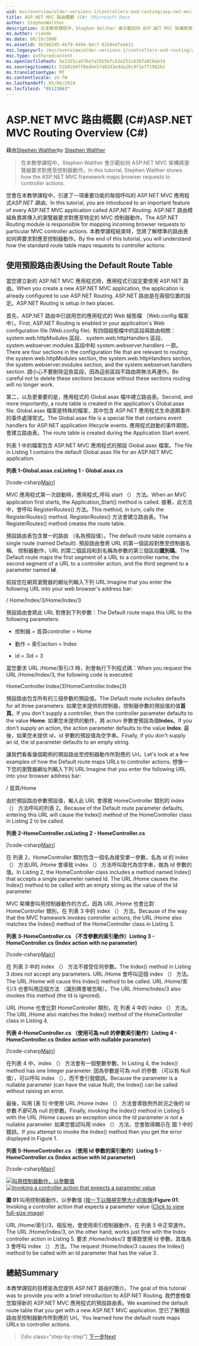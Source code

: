 ```yaml
---
uid: mvc/overview/older-versions-1/controllers-and-routing/asp-net-mvc-routing-overview-cs
title: ASP.NET MVC 路由概觀 (C#) |Microsoft Docs
author: StephenWalther
description: 在本教學課程中，Stephen Walther 會示範如何 ASP.NET MVC 架構將瀏覽器要求對應至控制器動作。
ms.author: riande
ms.date: 08/19/2008
ms.assetid: 5b39d2d5-4bf9-4d04-94c7-81b84dfeeb31
msc.legacyurl: /mvc/overview/older-versions-1/controllers-and-routing/asp-net-mvc-routing-overview-cs
msc.type: authoredcontent
ms.openlocfilehash: 5e1155ca676e7a25b5bfc63e251c6387a010eb34
ms.sourcegitcommit: 51b01b6ff8edde57d8243e4da28c9f1e7f1962b2
ms.translationtype: MT
ms.contentlocale: zh-TW
ms.lasthandoff: 05/06/2019
ms.locfileid: "65123663"
---
```

# <a name="aspnet-mvc-routing-overview-c"></a><span data-ttu-id="5490c-103">ASP.NET MVC 路由概觀 (C#)</span><span class="sxs-lookup"><span data-stu-id="5490c-103">ASP.NET MVC Routing Overview (C#)</span></span>

<span data-ttu-id="5490c-104">藉由[Stephen Walther](https://github.com/StephenWalther)</span><span class="sxs-lookup"><span data-stu-id="5490c-104">by [Stephen Walther](https://github.com/StephenWalther)</span></span>

> <span data-ttu-id="5490c-105">在本教學課程中，Stephen Walther 會示範如何 ASP.NET MVC 架構將瀏覽器要求對應至控制器動作。</span><span class="sxs-lookup"><span data-stu-id="5490c-105">In this tutorial, Stephen Walther shows how the ASP.NET MVC framework maps browser requests to controller actions.</span></span>

<span data-ttu-id="5490c-106">您會在本教學課程中，引進了一項重要功能的每個呼叫的 ASP.NET MVC 應用程式*ASP.NET 路由*。</span><span class="sxs-lookup"><span data-stu-id="5490c-106">In this tutorial, you are introduced to an important feature of every ASP.NET MVC application called *ASP.NET Routing*.</span></span> <span data-ttu-id="5490c-107">ASP.NET 路由模組負責將傳入的瀏覽器要求對應至特定的 MVC 控制器動作。</span><span class="sxs-lookup"><span data-stu-id="5490c-107">The ASP.NET Routing module is responsible for mapping incoming browser requests to particular MVC controller actions.</span></span> <span data-ttu-id="5490c-108">本教學課程結束時，您將了解標準的路由表如何將要求對應至控制器動作。</span><span class="sxs-lookup"><span data-stu-id="5490c-108">By the end of this tutorial, you will understand how the standard route table maps requests to controller actions.</span></span>

## <a name="using-the-default-route-table"></a><span data-ttu-id="5490c-109">使用預設路由表</span><span class="sxs-lookup"><span data-stu-id="5490c-109">Using the Default Route Table</span></span>

<span data-ttu-id="5490c-110">當您建立新的 ASP.NET MVC 應用程式時，應用程式已設定要使用 ASP.NET 路由。</span><span class="sxs-lookup"><span data-stu-id="5490c-110">When you create a new ASP.NET MVC application, the application is already configured to use ASP.NET Routing.</span></span> <span data-ttu-id="5490c-111">ASP.NET 路由是在兩個位置的設定。</span><span class="sxs-lookup"><span data-stu-id="5490c-111">ASP.NET Routing is setup in two places.</span></span>

<span data-ttu-id="5490c-112">首先，ASP.NET 路由中已啟用您的應用程式的 Web 組態檔 （Web.config 檔案中）。</span><span class="sxs-lookup"><span data-stu-id="5490c-112">First, ASP.NET Routing is enabled in your application's Web configuration file (Web.config file).</span></span> <span data-ttu-id="5490c-113">有四個組態檔中的區段與路由相關： system.web.httpModules 區段、 system.web.httpHandlers 區段、 system.webserver.modules 區段中和 system.webserver.handlers 一節。</span><span class="sxs-lookup"><span data-stu-id="5490c-113">There are four sections in the configuration file that are relevant to routing: the system.web.httpModules section, the system.web.httpHandlers section, the system.webserver.modules section, and the system.webserver.handlers section.</span></span> <span data-ttu-id="5490c-114">請小心不要刪除這些區段，因為這些區段不路由將無法再運作。</span><span class="sxs-lookup"><span data-stu-id="5490c-114">Be careful not to delete these sections because without these sections routing will no longer work.</span></span>

<span data-ttu-id="5490c-115">第二，以及更重要的是，應用程式的 Global.asax 檔中建立路由表。</span><span class="sxs-lookup"><span data-stu-id="5490c-115">Second, and more importantly, a route table is created in the application's Global.asax file.</span></span> <span data-ttu-id="5490c-116">Global.asax 檔案是特殊的檔案，其中包含 ASP.NET 應用程式生命週期事件的事件處理常式。</span><span class="sxs-lookup"><span data-stu-id="5490c-116">The Global.asax file is a special file that contains event handlers for ASP.NET application lifecycle events.</span></span> <span data-ttu-id="5490c-117">應用程式啟動的事件期間，會建立路由表。</span><span class="sxs-lookup"><span data-stu-id="5490c-117">The route table is created during the Application Start event.</span></span>

<span data-ttu-id="5490c-118">列表 1 中的檔案包含 ASP.NET MVC 應用程式的預設 Global.asax 檔案。</span><span class="sxs-lookup"><span data-stu-id="5490c-118">The file in Listing 1 contains the default Global.asax file for an ASP.NET MVC application.</span></span>

<span data-ttu-id="5490c-119">**列表 1-Global.asax.cs**</span><span class="sxs-lookup"><span data-stu-id="5490c-119">**Listing 1 - Global.asax.cs**</span></span>

[!code-csharp[Main](asp-net-mvc-routing-overview-cs/samples/sample1.cs)]

<span data-ttu-id="5490c-120">MVC 應用程式第一次啟動時，應用程式\_呼叫 start （） 方法。</span><span class="sxs-lookup"><span data-stu-id="5490c-120">When an MVC application first starts, the Application\_Start() method is called.</span></span> <span data-ttu-id="5490c-121">接著，此方法中，會呼叫 RegisterRoutes() 方法。</span><span class="sxs-lookup"><span data-stu-id="5490c-121">This method, in turn, calls the RegisterRoutes() method.</span></span> <span data-ttu-id="5490c-122">RegisterRoutes() 方法會建立路由表。</span><span class="sxs-lookup"><span data-stu-id="5490c-122">The RegisterRoutes() method creates the route table.</span></span>

<span data-ttu-id="5490c-123">預設路由表包含單一的路由 （名為預設值）。</span><span class="sxs-lookup"><span data-stu-id="5490c-123">The default route table contains a single route (named Default).</span></span> <span data-ttu-id="5490c-124">預設路由會將 URL 的第一個區段對應至控制器名稱、 控制器動作，URL 的第二個區段和到名稱為參數的第三個區段**識別碼**。</span><span class="sxs-lookup"><span data-stu-id="5490c-124">The Default route maps the first segment of a URL to a controller name, the second segment of a URL to a controller action, and the third segment to a parameter named **id**.</span></span>

<span data-ttu-id="5490c-125">假設您在網頁瀏覽器的網址列輸入下列 URL:</span><span class="sxs-lookup"><span data-stu-id="5490c-125">Imagine that you enter the following URL into your web browser's address bar:</span></span>

<span data-ttu-id="5490c-126">/ Home/Index/3</span><span class="sxs-lookup"><span data-stu-id="5490c-126">/Home/Index/3</span></span>

<span data-ttu-id="5490c-127">預設路由會將此 URL 對應到下列參數：</span><span class="sxs-lookup"><span data-stu-id="5490c-127">The Default route maps this URL to the following parameters:</span></span>

- <span data-ttu-id="5490c-128">控制器 = 首頁</span><span class="sxs-lookup"><span data-stu-id="5490c-128">controller = Home</span></span>

- <span data-ttu-id="5490c-129">動作 = 索引</span><span class="sxs-lookup"><span data-stu-id="5490c-129">action = Index</span></span>

- <span data-ttu-id="5490c-130">id = 3</span><span class="sxs-lookup"><span data-stu-id="5490c-130">id = 3</span></span>

<span data-ttu-id="5490c-131">當您要求 URL /Home/索引/3 時，則會執行下列程式碼：</span><span class="sxs-lookup"><span data-stu-id="5490c-131">When you request the URL /Home/Index/3, the following code is executed:</span></span>

<span data-ttu-id="5490c-132">HomeController.Index(3)</span><span class="sxs-lookup"><span data-stu-id="5490c-132">HomeController.Index(3)</span></span>

<span data-ttu-id="5490c-133">預設路由包含所有的三個參數的預設值。</span><span class="sxs-lookup"><span data-stu-id="5490c-133">The Default route includes defaults for all three parameters.</span></span> <span data-ttu-id="5490c-134">如果您未提供的控制器，控制器參數的預設值的值**首頁**。</span><span class="sxs-lookup"><span data-stu-id="5490c-134">If you don't supply a controller, then the controller parameter defaults to the value **Home**.</span></span> <span data-ttu-id="5490c-135">如果您未提供的動作，將 action 參數會預設為值**Index**。</span><span class="sxs-lookup"><span data-stu-id="5490c-135">If you don't supply an action, the action parameter defaults to the value **Index**.</span></span> <span data-ttu-id="5490c-136">最後，如果您未提供 id，id 參數的預設值為空字串。</span><span class="sxs-lookup"><span data-stu-id="5490c-136">Finally, if you don't supply an id, the id parameter defaults to an empty string.</span></span>

<span data-ttu-id="5490c-137">讓我們看看幾個範例的預設路由至控制器動作所對應的 Url。</span><span class="sxs-lookup"><span data-stu-id="5490c-137">Let's look at a few examples of how the Default route maps URLs to controller actions.</span></span> <span data-ttu-id="5490c-138">想像一下您的瀏覽器網址列輸入下列 URL:</span><span class="sxs-lookup"><span data-stu-id="5490c-138">Imagine that you enter the following URL into your browser address bar:</span></span>

<span data-ttu-id="5490c-139">/ 首頁</span><span class="sxs-lookup"><span data-stu-id="5490c-139">/Home</span></span>

<span data-ttu-id="5490c-140">由於預設路由參數預設值，輸入此 URL 會導致 HomeController 類別的 index （） 方法呼叫的列表 2。</span><span class="sxs-lookup"><span data-stu-id="5490c-140">Because of the Default route parameter defaults, entering this URL will cause the Index() method of the HomeController class in Listing 2 to be called.</span></span>

<span data-ttu-id="5490c-141">**列表 2-HomeController.cs**</span><span class="sxs-lookup"><span data-stu-id="5490c-141">**Listing 2 - HomeController.cs**</span></span>

[!code-csharp[Main](asp-net-mvc-routing-overview-cs/samples/sample2.cs)]

<span data-ttu-id="5490c-142">在 列表 2，HomeController 類別包含一個名為接受單一參數，名為 id 的 index （） 方法URL /Home 會導致 index （） 方法呼叫取代為空字串，做為 Id 參數的值。</span><span class="sxs-lookup"><span data-stu-id="5490c-142">In Listing 2, the HomeController class includes a method named Index() that accepts a single parameter named Id. The URL /Home causes the Index() method to be called with an empty string as the value of the Id parameter.</span></span>

<span data-ttu-id="5490c-143">MVC 架構會叫用控制器動作的方式，因為 URL /Home 也會比對 HomeController 類別，在 列表 3 中的 index （） 方法。</span><span class="sxs-lookup"><span data-stu-id="5490c-143">Because of the way that the MVC framework invokes controller actions, the URL /Home also matches the Index() method of the HomeController class in Listing 3.</span></span>

<span data-ttu-id="5490c-144">**列表 3-HomeController.cs （不含參數的索引動作）**</span><span class="sxs-lookup"><span data-stu-id="5490c-144">**Listing 3 - HomeController.cs (Index action with no parameter)**</span></span>

[!code-csharp[Main](asp-net-mvc-routing-overview-cs/samples/sample3.cs)]

<span data-ttu-id="5490c-145">在 列表 3 中的 index （） 方法不接受任何參數。</span><span class="sxs-lookup"><span data-stu-id="5490c-145">The Index() method in Listing 3 does not accept any parameters.</span></span> <span data-ttu-id="5490c-146">URL /Home 會呼叫這個 index （） 方法。</span><span class="sxs-lookup"><span data-stu-id="5490c-146">The URL /Home will cause this Index() method to be called.</span></span> <span data-ttu-id="5490c-147">URL /Home/索引/3 也會叫用這個方法 （識別碼會被忽略）。</span><span class="sxs-lookup"><span data-stu-id="5490c-147">The URL /Home/Index/3 also invokes this method (the Id is ignored).</span></span>

<span data-ttu-id="5490c-148">URL /Home 也會比對 HomeController 類別，在 列表 4 中的 index （） 方法。</span><span class="sxs-lookup"><span data-stu-id="5490c-148">The URL /Home also matches the Index() method of the HomeController class in Listing 4.</span></span>

<span data-ttu-id="5490c-149">**列表 4-HomeController.cs （使用可為 null 的參數索引動作）**</span><span class="sxs-lookup"><span data-stu-id="5490c-149">**Listing 4 - HomeController.cs (Index action with nullable parameter)**</span></span>

[!code-csharp[Main](asp-net-mvc-routing-overview-cs/samples/sample4.cs)]

<span data-ttu-id="5490c-150">在列表 4 中，index （） 方法會有一個整數參數。</span><span class="sxs-lookup"><span data-stu-id="5490c-150">In Listing 4, the Index() method has one Integer parameter.</span></span> <span data-ttu-id="5490c-151">因為參數是可為 null 的參數 （可以有 Null 值），可以呼叫 index （），而不會引發錯誤。</span><span class="sxs-lookup"><span data-stu-id="5490c-151">Because the parameter is a nullable parameter (can have the value Null), the Index() can be called without raising an error.</span></span>

<span data-ttu-id="5490c-152">最後，叫用 [表 5] 中使用 URL /Home index （） 方法會導致例外狀況之後的 Id 參數*不是*可為 null 的參數。</span><span class="sxs-lookup"><span data-stu-id="5490c-152">Finally, invoking the Index() method in Listing 5 with the URL /Home causes an exception since the Id parameter *is not* a nullable parameter.</span></span> <span data-ttu-id="5490c-153">如果您嘗試叫用 index （） 方法，您會取得顯示在 圖 1 中的錯誤。</span><span class="sxs-lookup"><span data-stu-id="5490c-153">If you attempt to invoke the Index() method then you get the error displayed in Figure 1.</span></span>

<span data-ttu-id="5490c-154">**列表 5-HomeController.cs （使用 Id 參數的索引動作）**</span><span class="sxs-lookup"><span data-stu-id="5490c-154">**Listing 5 - HomeController.cs (Index action with Id parameter)**</span></span>

[!code-csharp[Main](asp-net-mvc-routing-overview-cs/samples/sample5.cs)]

<span data-ttu-id="5490c-155">[![叫用控制器動作，以參數值](asp-net-mvc-routing-overview-cs/_static/image1.jpg)](asp-net-mvc-routing-overview-cs/_static/image1.png)</span><span class="sxs-lookup"><span data-stu-id="5490c-155">[![Invoking a controller action that expects a parameter value](asp-net-mvc-routing-overview-cs/_static/image1.jpg)](asp-net-mvc-routing-overview-cs/_static/image1.png)</span></span>

<span data-ttu-id="5490c-156">**圖 01**:叫用控制器動作，以參數值 ([按一下以檢視完整大小的影像](asp-net-mvc-routing-overview-cs/_static/image2.png))</span><span class="sxs-lookup"><span data-stu-id="5490c-156">**Figure 01**: Invoking a controller action that expects a parameter value ([Click to view full-size image](asp-net-mvc-routing-overview-cs/_static/image2.png))</span></span>

<span data-ttu-id="5490c-157">URL /Home/索引/3，相反地，會使用索引控制器動作，在 列表 5 中正常運作。</span><span class="sxs-lookup"><span data-stu-id="5490c-157">The URL /Home/Index/3, on the other hand, works just fine with the Index controller action in Listing 5.</span></span> <span data-ttu-id="5490c-158">要求 /Home/Index/3 會導致使用 Id 參數，其值為 3 會呼叫 index （） 方法。</span><span class="sxs-lookup"><span data-stu-id="5490c-158">The request /Home/Index/3 causes the Index() method to be called with an Id parameter that has the value 3.</span></span>

## <a name="summary"></a><span data-ttu-id="5490c-159">總結</span><span class="sxs-lookup"><span data-stu-id="5490c-159">Summary</span></span>

<span data-ttu-id="5490c-160">本教學課程的目標是為您提供 ASP.NET 路由的簡介。</span><span class="sxs-lookup"><span data-stu-id="5490c-160">The goal of this tutorial was to provide you with a brief introduction to ASP.NET Routing.</span></span> <span data-ttu-id="5490c-161">我們會檢查您取得新的 ASP.NET MVC 應用程式的預設路由表。</span><span class="sxs-lookup"><span data-stu-id="5490c-161">We examined the default route table that you get with a new ASP.NET MVC application.</span></span> <span data-ttu-id="5490c-162">您已了解預設路由至控制器動作所對應的 Url。</span><span class="sxs-lookup"><span data-stu-id="5490c-162">You learned how the default route maps URLs to controller actions.</span></span>

> [!div class="step-by-step"]
> [<span data-ttu-id="5490c-163">下一步</span><span class="sxs-lookup"><span data-stu-id="5490c-163">Next</span></span>](understanding-action-filters-cs.md)
